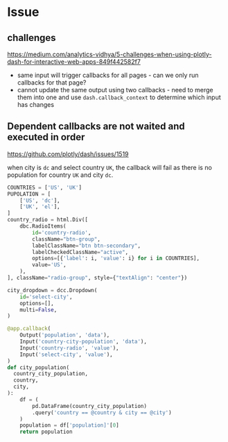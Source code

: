 # Issue

## challenges
https://medium.com/analytics-vidhya/5-challenges-when-using-plotly-dash-for-interactive-web-apps-849f442582f7

- same input will trigger callbacks for all pages - can we only run callbacks for that page?
- cannot update the same output using two callbacks - need to merge them into one and use `dash.callback_context` to determine which input has changes

## Dependent callbacks are not waited and executed in order 
https://github.com/plotly/dash/issues/1519

when city is `dc` and select country `UK`, the callback will fail as there is no population for country `UK` and city `dc`.

```py
COUNTRIES = ['US', 'UK']
PUPOLATION = [
    ['US', 'dc'],
    ['UK', 'el'],
]
country_radio = html.Div([
    dbc.RadioItems(
        id='country-radio',
        className="btn-group",
        labelClassName="btn btn-secondary",
        labelCheckedClassName="active",
        options=[{'label': i, 'value': i} for i in COUNTRIES],
        value='US',
    ),
], className="radio-group", style={"textAlign": "center"})

city_dropdown = dcc.Dropdown(
    id='select-city',
    options=[],
    multi=False,
)

@app.callback(
    Output('population', 'data'),
    Input('country-city-population', 'data'),
    Input('country-radio', 'value'),
    Input('select-city', 'value'),
)
def city_population(
  country_city_population, 
  country, 
  city,
):
    df = (
        pd.DataFrame(country_city_population)
        .query('country == @country & city == @city')
    )
    population = df['population]'[0]
    return population
```
